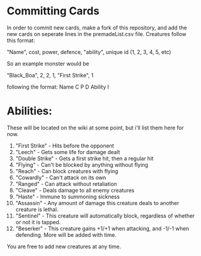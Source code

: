# Committing Cards
In order to commit new cards, make a fork of this repository, and add the new cards on seperate lines in the premadeList.csv
file. Creatures follow this format:

"Name", cost, power, defence, "ability", unique id (1, 2, 3, 4, 5, etc)

So an example monster would be 

"Black_Boa", 2, 2, 1, "First Strike", 1

following the format:
    Name     C  P  D     Ability      I


# Abilities:
These will be located on the wiki at some point, but i'll list them here for now.

1. "First Strike" - Hits before the opponent
2. "Leech" - Gets some life for damage dealt
3. "Double Strike" - Gets a first strike hit, then a regular hit
4. "Flying" - Can't be blocked by anything without flying
5. "Reach" - Can block creatures with flying
6. "Cowardly" - Can't attack on its own
7. "Ranged" - Can attack without retaliation
8. "Cleave" - Deals damage to all enemy creatures
9. "Haste" - Immune to summoning sickness
10. "Assassin" - Any amount of damage this creature deals to another creature is lethal.
11. "Sentinel" - This creature will automatically block, regardless of whether or not it is tapped.
12. "Beserker" - This creature gains +1/+1 when attacking, and -1/-1 when defending.
More will be added with time.

You are free to add new creatures at any time.

